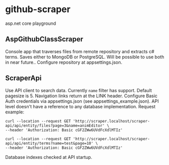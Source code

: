 # github-scraper
asp.net core playground



## AspGithubClassScraper
Console app that traverses files from remote repository and extracts c# terms. Saves either to MongoDB or PostgreSQL. Will be possible to use both in near future..
Configure repository at appsettings.json. 

## ScraperApi
Use API client to search data. Currently `name` filter has support. Default pagesize is 5. Navigation links return at the LINK header.
Configure Basic Auth credentials via appsettings.json (see appsettings_example.json). API level doesn't have a reference to any database implementation.
Request example:
```
curl --location --request GET 'http://scraper.localhost/scraper-api/api/entity/files?page=3&name=animEditor' \
--header 'Authorization: Basic cGF2ZWw6UVdFcXdlMTIz'
```

```
curl --location --request GET 'http://scraper.localhost/scraper-api/api/entity/terms?name=test&page=10' \
--header 'Authorization: Basic cGF2ZWw6UVdFcXdlMTIz'
```


Database indexes checked at API startup. 